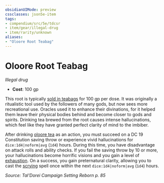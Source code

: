 ```yaml
---
obsidianUIMode: preview
cssclasses: json5e-item
tags:
- compendium/src/5e/tdcsr
- item/gear/illegal-drug
- item/rarity/unknown
aliases: 
- "Oloore Root Teabag"
---
```

# Oloore Root Teabag
*Illegal drug*  

- **Cost**: 100 gp

This root is typically [sold in teabags](2-Mechanics/CLI/items/oloore-root-teabag-tdcsr.md) for 100 gp per dose. It was originally a ritualistic tool used by the followers of many gods, but now sees more recreational use. Oracles used it to enhance their divinations, for it helped them leave their physical bodies behind and become closer to gods and spirits. Drinking tea brewed from the root causes intense hallucinations, which feel like they have granted perfect clarity of mind to the imbiber.

After drinking [oloore tea](2-Mechanics/CLI/items/oloore-root-teabag-tdcsr.md) as an action, you must succeed on a DC 19 Constitution saving throw or experience vivid hallucinations for `dice:1d4|noform|avg` (`1d4`) hours. During this time, you have disadvantage on attack rolls and ability checks. If you fail the saving throw by 10 or more, your hallucinations become horrific visions and you gain a level of [exhaustion](2-Mechanics/CLI/rules/conditions.md#Exhaustion). On a success, you gain preternatural clarity, allowing you to cast the [scrying](2-Mechanics/CLI/spells/scrying.md) spell once within the next `dice:1d4|noform|avg` (`1d4`) hours.

*Source: Tal'Dorei Campaign Setting Reborn p. 85*
